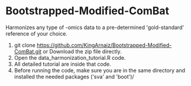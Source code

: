 # Bootstrapped-Modified-ComBat
 Harmonizes any type of -omics data to  a pre-determined 'gold-standard' reference of your choice.

1. git clone https://github.com/KingArnaiz/Bootstrapped-Modified-ComBat.git or Download the zip file directly.
2. Open the data_harmonization_tutorial.R code.
3. All detailed tutorial are inside that code.
4. Before running the code, make sure you are in the same directory and installed the needed packages ('sva' and 'boot')/
